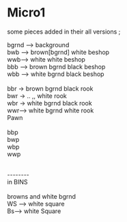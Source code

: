 # Micro1
some pieces added in their all versions ; 

bgrnd --> background <br />
bwb --> brown[bgrnd] white beshop <br />
wwb--> white white beshop <br /> 
bbb --> brown bgrnd black beshop <br />
wbb --> white bgrnd black beshop <br />
 <br />
bbr -> brown bgrnd black rook  <br />
bwr ->  ..   ,,    white rook  <br />
wbr -> white bgrnd black rook <br />
wwr--> white bgrnd white rook <br />
Pawn<br />
<br />
bbp  <br />
bwp <br />
wbp <br />
wwp <br /> 

<br />
--------
<br />
in BINS <br />
<br />
browns and white bgrnd  <br />
WS --> white square <br />
Bs--> white Square <br />
